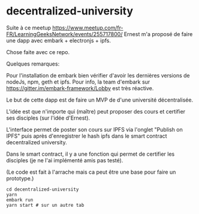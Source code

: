 # decentralized-university

Suite à ce meetup https://www.meetup.com/fr-FR/LearningGeeksNetwork/events/255717800/ Ernest m'a proposé de faire une dapp avec embark + electronjs + ipfs.

Chose faite avec ce repo.

Quelques remarques:

Pour l'installation de embark bien vérifier d'avoir les dernières versions de nodeJs, npm, geth et ipfs.
Pour info, la team d'embark sur https://gitter.im/embark-framework/Lobby est très réactive.

Le but de cette dapp est de faire un MVP de d'une université décentralisée.

L'idée est que n'importe qui (maître) peut proposer des cours et certifier ses disciples (sur l'idée d'Ernest).

L'interface permet de poster son cours sur IPFS via l'onglet "Publish on IPFS" puis après d'enregistrer le hash ipfs dans le smart contract decentralized university.

Dans le smart contract, il y a une fonction qui permet de certifier les disciples (je ne l'ai implémenté amis pas testé).

(Le code est fait à l'arrache mais ca peut être une base pour faire un prototype.)

```
cd decentralized-university
yarn
embark run
yarn start # sur un autre tab
```